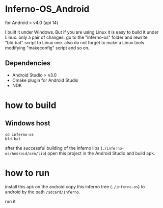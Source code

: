 # Inferno-OS_Android
for Android > v4.0 (api 14)

I built it under Windows. But if you are using Linux it is easy to build it under Linux. only a pair of changes. go to the "inferno-os" folder and rewrite "bld.bat" script to Linux one. also do not forget to make a Linux tools modifying "makeconfig" script and so on.

## Dependencies
* Android Studio > v3.0
* Cmake plugin for Android Studio
* NDK 

# how to build

## Windows host
```
cd inferno-os
bld.bat
```
after the successful building of the inferno libs (`./inferno-os/Android/arm/lib`)
open this project in the Android Studio and build apk.

# how to run
install this apk on the android
copy this inferno tree (`./inferno-os`) to android by the path `/sdcard/Inferno`.

run it
